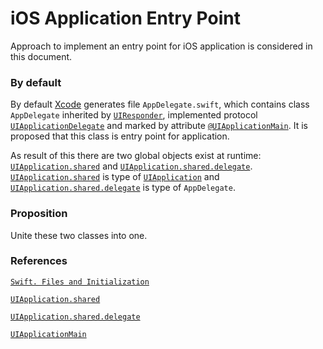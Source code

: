 # iOS Application Entry Point

Approach to implement an entry point for iOS application is considered in this document.

### By default
By default [Xcode](https://developer.apple.com/xcode/) generates file `AppDelegate.swift`, which contains class `AppDelegate` inherited by [`UIResponder`](https://developer.apple.com/documentation/uikit/uiresponder), implemented protocol [`UIApplicationDelegate`](https://developer.apple.com/documentation/uikit/uiapplicationdelegate) and marked by attribute [`@UIApplicationMain`](https://docs.swift.org/swift-book/ReferenceManual/Attributes.html). It is proposed that this class is entry point for application. 

As result of this there are two global objects exist at runtime: [`UIApplication.shared`](https://developer.apple.com/documentation/uikit/uiapplication/1622975-shared) and [`UIApplication.shared.delegate`](https://developer.apple.com/documentation/uikit/uiapplication/1622936-delegate). [`UIApplication.shared`](https://developer.apple.com/documentation/uikit/uiapplication/1622975-shared) is type of [`UIApplication`](https://developer.apple.com/documentation/uikit/uiapplication) and [`UIApplication.shared.delegate`](https://developer.apple.com/documentation/uikit/uiapplication/1622936-delegate) is type of `AppDelegate`.

### Proposition

Unite these two classes into one.   

### References
[`Swift. Files and Initialization`](https://developer.apple.com/swift/blog/?id=7)

[`UIApplication.shared`](https://developer.apple.com/documentation/uikit/uiapplication/1622975-shared)

[`UIApplication.shared.delegate`](https://developer.apple.com/documentation/uikit/uiapplication/1622936-delegate)

[`UIApplicationMain`](https://developer.apple.com/documentation/uikit/1622933-uiapplicationmain)
